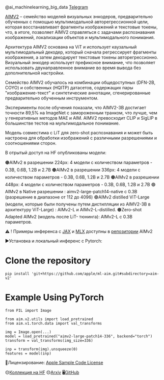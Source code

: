 
@ai_machinelearning_big_data [Telegram](https://t.me/c/2429357431/63/728)

[AIMV2](https://huggingface.co/collections/apple/aimv2-6720fe1558d94c7805f7688c) – семейство моделей визуальных энкодеров, предварительно обученных с помощью мультимодальной авторегрессионной цели, которая восстанавливает фрагменты изображений и текстовые токены, что, в итоге, позволяет AIMV2 справляться с задачами распознавания изображений, локализации объектов и мультимодального понимания.

Архитектура AIMV2 основана на ViT и использует каузальный мультимодальный декодер, который сначала регрессирует фрагменты изображения, а затем декодирует текстовые токены авторегрессионно. Визуальный энкодер использует префиксное внимание, что позволяет использовать двунаправленное внимание во время вывода без дополнительной настройки.

Семейство AIMV2 обучалось на комбинации общедоступных (DFN-2B, COYO) и собственных (HQITP) датасетов, содержащих пары "изображение-текст" и синтетические аннотации, сгенерированные предварительно обученным инструментом.

Эксперименты после обучения показали, что AIMV2-3B достигает точности 89,5% на ImageNet с замороженным транком, что лучше, чем у генеративных методов MAE и AIM.  AIMV2 превосходит CLIP и SigLIP в большинстве тестов на мультимодальное понимание.

Модель  совместима с LiT для  zero-shot распознавания и может быть настроена для обработки изображений с различными разрешениями и соотношениями сторон.

В отрытый доступ на HF опубликованы модели: 

🟠AIMv2 в разрешении 224px: 4 модели с количеством параметров - 0.3B, 0.6B, 1.2B и 2.7B
🟠AIMv2 в разрешении 336px: 4 модели с количеством параметров - 0.3B, 0.6B, 1.2B и 2.7B
🟠AIMv2 в разрешении 448px: 4 модели с количеством параметров - 0.3B, 0.6B, 1.2B и 2.7B
🟢AIMv2 в Native разрешении : aimv2-large-patch14-native c 0.3B (разрешение в диапазоне от 112 до 4096)
🟢AIMv2 distilled ViT-Large (модели, которые были получены путем дистилляции из AIMV2-3B в архитектуру ViT-Large) : AIMv2-L и AIMv2-L-distilled.
🟠Zero-shot Adapted AIMv2 (модель после LiT- тюнинга): AIMv2-L с 0.3B параметров.


⚠️ ! Примеры инференса с [JAX](https://github.com/apple/ml-aim?tab=readme-ov-file#using-jax) и [MLX](https://github.com/apple/ml-aim?tab=readme-ov-file#using-mlx) доступны в [репозитории](https://github.com/apple/ml-aim) AIMv2

▶️Установка и локальный инференс c Pytorch:

# Clone the repository

```
pip install 'git+https://github.com/apple/ml-aim.git#subdirectory=aim-v2'
```

# Example Using PyTorch

```
from PIL import Image

from aim.v2.utils import load_pretrained
from aim.v1.torch.data import val_transforms

img = Image.open(...)
model = load_pretrained("aimv2-large-patch14-336", backend="torch")
transform = val_transforms(img_size=336)

inp = transform(img).unsqueeze(0)
features = model(inp)
```

📌Лицензирование: [Apple Sample Code License](https://developer.apple.com/support/downloads/terms/apple-sample-code/Apple-Sample-Code-License.pdf)


🟡[Коллекция на HF](https://huggingface.co/collections/apple/aimv2-6720fe1558d94c7805f7688c)
🟡[Arxiv](https://arxiv.org/pdf/2411.14402)
🖥[GitHub](https://github.com/apple/ml-aim)


